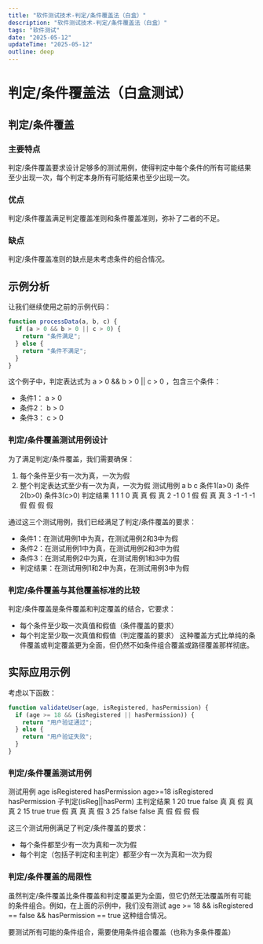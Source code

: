 ```yaml
---
title: "软件测试技术-判定/条件覆盖法（白盒）"
description: "软件测试技术-判定/条件覆盖法（白盒）"
tags: "软件测试"
date: "2025-05-12"
updateTime: "2025-05-12"
outline: deep
---
```



# 判定/条件覆盖法（白盒测试）

## 判定/条件覆盖

### 主要特点

判定/条件覆盖要求设计足够多的测试用例，使得判定中每个条件的所有可能结果至少出现一次，每个判定本身所有可能结果也至少出现一次。

### 优点

判定/条件覆盖满足判定覆盖准则和条件覆盖准则，弥补了二者的不足。

### 缺点

判定/条件覆盖准则的缺点是未考虑条件的组合情况。

## 示例分析

让我们继续使用之前的示例代码：

```javascript
function processData(a, b, c) {
  if (a > 0 && b > 0 || c > 0) {
    return "条件满足";
  } else {
    return "条件不满足";
  }
}
```
这个例子中，判定表达式为 a > 0 && b > 0 || c > 0 ，包含三个条件：

- 条件1： a > 0
- 条件2： b > 0
- 条件3： c > 0
### 判定/条件覆盖测试用例设计
为了满足判定/条件覆盖，我们需要确保：

1. 每个条件至少有一次为真，一次为假
2. 整个判定表达式至少有一次为真，一次为假
测试用例 a b c 条件1(a>0) 条件2(b>0) 条件3(c>0) 判定结果 1 1 1 0 真 真 假 真 2 -1 0 1 假 假 真 真 3 -1 -1 -1 假 假 假 假

通过这三个测试用例，我们已经满足了判定/条件覆盖的要求：

- 条件1：在测试用例1中为真，在测试用例2和3中为假
- 条件2：在测试用例1中为真，在测试用例2和3中为假
- 条件3：在测试用例2中为真，在测试用例1和3中为假
- 判定结果：在测试用例1和2中为真，在测试用例3中为假
### 判定/条件覆盖与其他覆盖标准的比较
判定/条件覆盖是条件覆盖和判定覆盖的结合，它要求：

- 每个条件至少取一次真值和假值（条件覆盖的要求）
- 每个判定至少取一次真值和假值（判定覆盖的要求）
这种覆盖方式比单纯的条件覆盖或判定覆盖更为全面，但仍然不如条件组合覆盖或路径覆盖那样彻底。

## 实际应用示例
考虑以下函数：
```javascript
function validateUser(age, isRegistered, hasPermission) {
  if (age >= 18 && (isRegistered || hasPermission)) {
    return "用户验证通过";
  } else {
    return "用户验证失败";
  }
}
```
### 判定/条件覆盖测试用例
测试用例 age isRegistered hasPermission age>=18 isRegistered hasPermission 子判定(isReg||hasPerm) 主判定结果 1 20 true false 真 真 假 真 真 2 15 true true 假 真 真 真 假 3 25 false false 真 假 假 假 假

这三个测试用例满足了判定/条件覆盖的要求：

- 每个条件都至少有一次为真和一次为假
- 每个判定（包括子判定和主判定）都至少有一次为真和一次为假
### 判定/条件覆盖的局限性
虽然判定/条件覆盖比条件覆盖和判定覆盖更为全面，但它仍然无法覆盖所有可能的条件组合。例如，在上面的示例中，我们没有测试 age >= 18 && isRegistered == false && hasPermission == true 这种组合情况。

要测试所有可能的条件组合，需要使用条件组合覆盖（也称为多条件覆盖）
